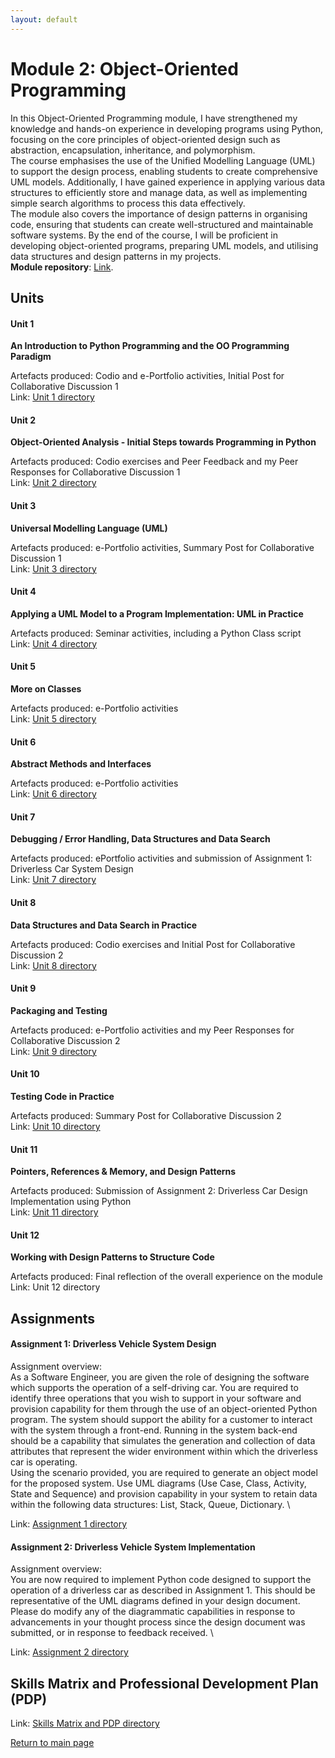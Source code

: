 ```yaml
---
layout: default
---
```


# Module 2: Object-Oriented Programming

In this Object-Oriented Programming module, I have strengthened my knowledge and hands-on experience in developing programs using Python, 
focusing on the core principles of object-oriented design such as abstraction, encapsulation, inheritance, and polymorphism. \
The course emphasises the use of the Unified Modelling Language (UML) to support the design process, enabling students to create comprehensive UML models. 
Additionally, I have gained experience in applying various data structures to efficiently store and manage data, 
as well as implementing simple search algorithms to process this data effectively. \
The module also covers the importance of design patterns in organising code, ensuring that students can create well-structured and maintainable software systems. 
By the end of the course, I will be proficient in developing object-oriented programs, preparing UML models, and utilising data structures and design patterns in my projects. \
**Module repository**: [Link](https://github.com/andaziemele/oop_module/tree/main).


## Units
#### Unit 1
**An Introduction to Python Programming and the OO Programming Paradigm**

Artefacts produced: Codio and e-Portfolio activities, Initial Post for Collaborative Discussion 1 \
Link: [Unit 1 directory](https://github.com/andaziemele/oop_module/tree/main/src/Unit_1)

#### Unit 2
**Object-Oriented Analysis - Initial Steps towards Programming in Python**

Artefacts produced: Codio exercises and Peer Feedback and my Peer Responses for Collaborative Discussion 1 \
Link: [Unit 2 directory](https://github.com/andaziemele/oop_module/tree/main/src/Unit_2)

#### Unit 3
**Universal Modelling Language (UML)**

Artefacts produced: e-Portfolio activities, Summary Post for Collaborative Discussion 1 \
Link: [Unit 3 directory](https://github.com/andaziemele/oop_module/tree/main/src/Unit_3)

#### Unit 4
**Applying a UML Model to a Program Implementation: UML in Practice**

Artefacts produced: Seminar activities, including a Python Class script \
Link: [Unit 4 directory](https://github.com/andaziemele/oop_module/tree/main/src/Unit_4)

#### Unit 5
**More on Classes**

Artefacts produced: e-Portfolio activities \
Link: [Unit 5 directory](https://github.com/andaziemele/oop_module/tree/main/src/Unit_5)

#### Unit 6
**Abstract Methods and Interfaces**

Artefacts produced: e-Portfolio activities \
Link: [Unit 6 directory](https://github.com/andaziemele/oop_module/tree/main/src/Unit_6)

#### Unit 7
**Debugging / Error Handling, Data Structures and Data Search**

Artefacts produced: ePortfolio activities and submission of Assignment 1: Driverless Car System Design \
Link: [Unit 7 directory](https://github.com/andaziemele/oop_module/tree/main/src/Unit_7)

#### Unit 8
**Data Structures and Data Search in Practice**

Artefacts produced: Codio exercises and Initial Post for Collaborative Discussion 2 \
Link: [Unit 8 directory](https://github.com/andaziemele/oop_module/tree/main/src/Unit_8)

#### Unit 9
**Packaging and Testing**

Artefacts produced: e-Portfolio activities and my Peer Responses for Collaborative Discussion 2 \
Link: [Unit 9 directory](https://github.com/andaziemele/oop_module/tree/main/src/Unit_9)

#### Unit 10
**Testing Code in Practice**

Artefacts produced: Summary Post for Collaborative Discussion 2 \
Link: [Unit 10 directory](https://github.com/andaziemele/oop_module/tree/main/src/Unit_10)

#### Unit 11
**Pointers, References & Memory, and Design Patterns**

Artefacts produced: Submission of Assignment 2: Driverless Car Design Implementation using Python \
Link: [Unit 11 directory](https://github.com/andaziemele/oop_module/tree/main/src/Unit_11)

#### Unit 12
**Working with Design Patterns to Structure Code**

Artefacts produced: Final reflection of the overall experience on the module
Link: Unit 12 directory

## Assignments

#### Assignment 1: Driverless Vehicle System Design
Assignment overview: \
As a Software Engineer, you are given the role of designing the software which supports the operation of a self-driving car. 
You are required to identify three operations that you wish to support in your software and provision capability for them through 
the use of an object-oriented Python program. The system should support the ability for a customer to interact with the system through a front-end.
Running in the system back-end should be a capability that simulates the generation and collection of data attributes 
that represent the wider environment within which the driverless car is operating. \
Using the scenario provided, you are required to generate an object model for the proposed system. Use UML diagrams
(Use Case, Class, Activity, State and Sequence) and provision capability in your system to retain data within the 
following data structures: List, Stack, Queue, Dictionary. \

Link: [Assignment 1 directory](https://github.com/andaziemele/oop_module/tree/main/src/Unit_7/assignment_1)

#### Assignment 2: Driverless Vehicle System Implementation
Assignment overview: \
You are now required to implement Python code designed to support the operation of a driverless car as described in Assignment 1. 
This should be representative of the UML diagrams defined in your design document. Please do modify any of the diagrammatic 
capabilities in response to advancements in your thought process since the design document was submitted, or in response to feedback received. \

Link: [Assignment 2 directory](https://github.com/andaziemele/oop_module/tree/main/src/Unit_11/assignment_2/Driverless%20Car)

## Skills Matrix and Professional Development Plan (PDP)
Link: [Skills Matrix and PDP directory](https://github.com/andaziemele/oop_module/tree/main/src/Other_artefacts)


[Return to main page](./)